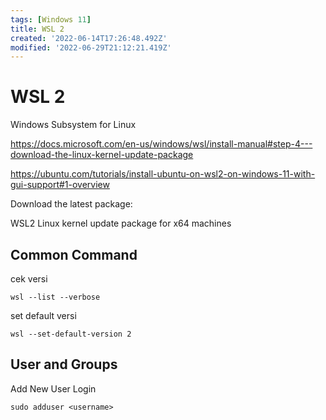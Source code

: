 ```yaml
---
tags: [Windows 11]
title: WSL 2
created: '2022-06-14T17:26:48.492Z'
modified: '2022-06-29T21:12:21.419Z'
---
```


# WSL 2

Windows Subsystem for Linux

https://docs.microsoft.com/en-us/windows/wsl/install-manual#step-4---download-the-linux-kernel-update-package

https://ubuntu.com/tutorials/install-ubuntu-on-wsl2-on-windows-11-with-gui-support#1-overview

Download the latest package:

WSL2 Linux kernel update package for x64 machines


## Common Command

cek versi
```
wsl --list --verbose
```

set default versi
```
wsl --set-default-version 2
```

## User and Groups

Add New User Login
```
sudo adduser <username>
```
